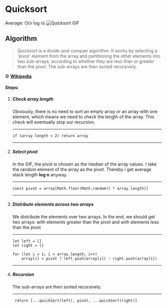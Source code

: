 # Quicksort

Average: O(n log n)
![Quicksort GIF](https://upload.wikimedia.org/wikipedia/commons/6/6a/Sorting_quicksort_anim.gif)

## Algorithm

> Quicksort is a divide-and-conquer algorithm. It works by selecting a 'pivot' element from the array and partitioning the other elements into two sub-arrays, according to whether they are less than or greater than the pivot. The sub-arrays are then sorted recursively.

© [**Wikipedia**](https://en.wikipedia.org/wiki/Quicksort)

#### Steps:

1.  ##### Check array length

    Obviously, there is no need to sort an empty array or an array with one element, which means we need to check the length of the array. This check will eventually stop our recursion.

    ***

        if (array.length < 2) return array

    ***

2.  ##### Select pivot

    In the GIF, the pivot is chosen as the median of the array values. I take the random element of the array as the pivot. Thereby i get average stack length **log n** anyway.

    ***

        const pivot = array[Math.floor(Math.random() * array.length)]

    ***

3.  ##### Distribute elements across two arrays

    We distribute the elements over two arrays. In the end, we should get two arrays: with elements greater than the pivot and with elements less than the pivot

    ***

        let left = []
        let right = []

        for (let i = 1; i < array.length; i++)
            array[i] < pivot ? left.push(array[i]) : right.push(array[i])

    ***

4.  ##### Recursion

    The sub-arrays are then sorted recursively.

    ***

         return [...quickSort(left), pivot, ...quickSort(right)]
